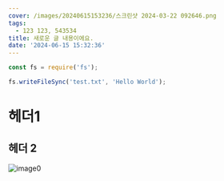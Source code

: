 ```yaml
---
cover: /images/20240615153236/스크린샷 2024-03-22 092646.png
tags:
  - 123 123, 543534
title: 새로운 글 내용이에요.
date: '2024-06-15 15:32:36'
---
```



```js
const fs = require('fs');

fs.writeFileSync('test.txt', 'Hello World');
```

# 헤더1
## 헤더 2

![image0](https://cdn.jsdelivr.net/gh/you-jae-hyun/you-jae-hyun.github.io/docs/images/20240615153236/image0.png)




